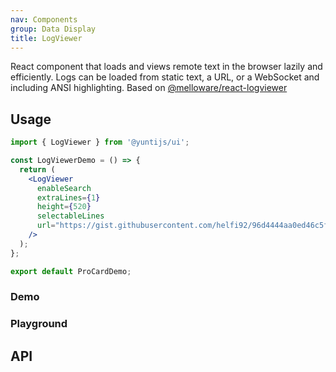 ```yaml
---
nav: Components
group: Data Display
title: LogViewer
---
```


React component that loads and views remote text in the browser lazily and efficiently. Logs can be loaded from static text, a URL, or a WebSocket and including ANSI highlighting. Based on [@melloware/react-logviewer
](https://github.com/melloware/react-logviewer)

## Usage

```jsx | pure
import { LogViewer } from '@yuntijs/ui';

const LogViewerDemo = () => {
  return (
    <LogViewer
      enableSearch
      extraLines={1}
      height={520}
      selectableLines
      url="https://gist.githubusercontent.com/helfi92/96d4444aa0ed46c5f9060a789d316100/raw/ba0d30a9877ea5cc23c7afcd44505dbc2bab1538/typical-live_backing.log"
    />
  );
};

export default ProCardDemo;
```

### Demo

<code src="./demos/index.tsx"></code>

### Playground

<code src="./demos/Playground.tsx" noPadding></code>

## API

<API></API>
